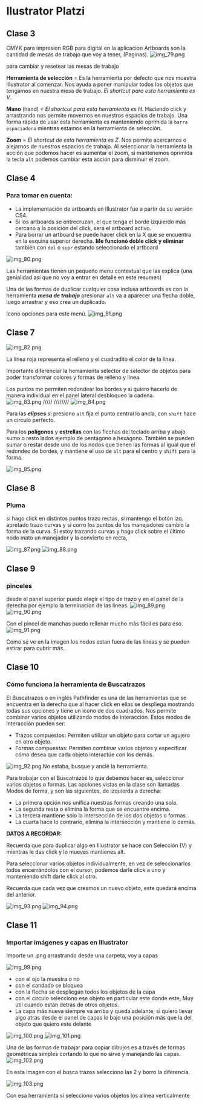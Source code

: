 # Ilustrator Platzi
## Clase 3
CMYK para impresion 
RGB para digital
en la aplicacion Artboards son la cantidad de mesas de trabajo que voy a tener, (Paginas). 
![img_79.png](img_79.png)

para cambiar y resetear las mesas de trabajo

**Herramienta de selección** = Es la herramienta por defecto que nos muestra Illustrator al comenzar. Nos ayuda a poner 
manipular todos los objetos que tengamos en nuestra mesa de trabajo. _El shortcut para esta herramienta es V_.

**Mano** (hand) = _El shortcut para esta herramienta es H_. Haciendo click y arrastrando nos permite movernos en nuestros 
espacios de trabajo. Una forma rápida de usar esta herramienta es manteniendo oprimida la `barra espaciadora` mientras 
estamos en la herramienta de selección.

**Zoom** = _El shortcut de esta herramienta es Z_. Nos permite acercarnos o alejarnos de nuestros espacios de trabajo. Al 
seleccionar la herramienta la acción que podemos hacer es aumentar el zoom, si mantenemos oprimida la tecla `alt` podemos 
cambiar esta acción para disminuir el zoom.

## Clase 4
### Para tomar en cuenta:

* La implementación de artboards en Illustrator fue a partir de su versión CS4.
* Si los artboards se entrecruzan, el que tenga el borde izquierdo más cercano a la posición del click, será el 
artboard activo.
* Para borrar un artboard se puede hacer click en la X que se encuentra en la esquina superior derecha. 
**Me funcionó doble click y eliminar** también con `del` o `supr` estando seleccionado el artboard

![img_80.png](img_80.png)

Las herramientas tienen un pequeño menu contextual que las explica (una genialidad asi que no voy a entrar en detalle 
en este resumen)

Una de las formas de duplicar cualquier cosa inclusa artboards es con la herramienta **_mesa de trabajo_** presionar 
`alt` va a aparecer una flecha doble, luego arrastrar y eso crea un duplicado.

Icono opciones para este menú.
![img_81.png](img_81.png)

## Clase 7 
![img_82.png](img_82.png)

La línea roja representa el relleno y el cuadradito el color de la línea.


Importante diferenciar la herramienta selector de selector de objetos para poder transformar colores y formas de 
relleno y línea.

Los puntos me permiten redondear los bordes y si quiero hacerlo de manera individual en el panel lateral desbloqueo 
la cadena.  
![img_83.png](img_83.png)    /////      ////////    ![img_84.png](img_84.png)

Para las **_elipses_** si presiono `alt` fija el punto central lo ancla, con `shift` hace un círculo perfecto.

Para los **polígonos** y **estrellas** con las flechas del teclado arriba y abajo sumo o resto lados ejemplo de pentágono a hexágono.
También se pueden sumar o restar desde uno de los nodos que tienen las formas al igual que el redondeo de bordes, 
y mantiene el uso de `alt` para el centro y `shift` para la forma.

![img_85.png](img_85.png)
## Clase 8
### Pluma
si hago click en distintos puntos trazo rectas, si mantengo el botón izq. apretado trazo curvas y si corro los puntos de 
los manejadores cambio la forma de la curva. Si estoy trazando curvas y hago click sobre el último nodo mato un manejador 
y la convierto en recta,

![img_87.png](img_87.png)  ![img_88.png](img_88.png)

## Clase 9 
### pinceles
desde el panel superior puedo elegir el tipo de trazo y en el panel de la derecha por ejemplo la terminacion de las 
lineas.
![img_89.png](img_89.png)  ![img_90.png](img_90.png)

Con el pincel de manchas puedo rellenar mucho más fácil es para eso. ![img_91.png](img_91.png)

Como se ve en la imagen los nodos estan fuera de las líneas y se pueden estirar para cubrir más.
## Clase 10
### Cómo funciona la herramienta de Buscatrazos
El Buscatrazos o en inglés Pathfinder es una de las herramientas que se encuentra en la derecha que al hacer click en 
ellas se despliega mostrando todas sus opciones y tiene un icono de dos cuadrados. Nos permite combinar varios objetos 
utilizando modos de interacción. Estos modos de interacción pueden ser:

* Trazos compuestos: Permiten utilizar un objeto para cortar un agujero en otro objeto.
* Formas compuestas: Permiten combinar varios objetos y especificar cómo desea que cada objeto interactúe con los demás.

![img_92.png](img_92.png)   No estaba, busque y anclé la herramienta.

Para trabajar con el Buscatrazos lo que debemos hacer es, seleccionar varios objetos o formas.
Las opciones vistas en la clase son llamadas Modos de forma, y son las siguientes, de izquierda a derecha:

* La primera opción nos unifica nuestras formas creando una sola.
* La segunda resta o elimina la forma que se encuentre encima.
* La tercera mantiene solo la intersección de los dos objetos o formas.
* La cuarta hace lo contrario, elimina la intersección y mantiene lo demás.

**DATOS A RECORDAR:**

Recuerda que para duplicar algo en Illustrator se hace con Selección (V) y mientras le das click y lo mueves mantienes
alt.

Para seleccionar varios objetos individualmente, en vez de seleccionarlos todos encerrándolos con el cursor, 
podemos darle click a uno y manteniendo shift darle click al otro.

Recuerda que cada vez que creamos un nuevo objeto, este quedará encima del anterior.

![img_93.png](img_93.png)   ![img_94.png](img_94.png)

## Clase 11
### Importar imágenes y capas en Illustrator
Importe un .png arrastrando desde una carpeta, voy a capas 

![img_99.png](img_99.png)

* con el ojo la muestra o no
* con el candado se bloquea 
* con la flecha se despliegan todos los objetos de la capa
* con el círculo selecciono ese objeto en particular este donde este, Muy útil cuando están detrás de otros objetos.
* La capa más nueva siempre va arriba y queda adelante, si quiero llevar algo atrás desde el panel de capas lo bajo una 
posición más que la del objeto que quiero este delante

![img_100.png](img_100.png)     ![img_101.png](img_101.png)

Una de las formas de trabajar para copiar dibujos es a través de formas geométricas simples cortando lo que no sirve 
y manejando las capas.
![img_102.png](img_102.png)

En esta imagen con el busca trazos selecciono las 2 y borro la diferencia.

![img_103.png](img_103.png)

Con esa herramienta si selecciono varios objetos los alinea verticalmente

